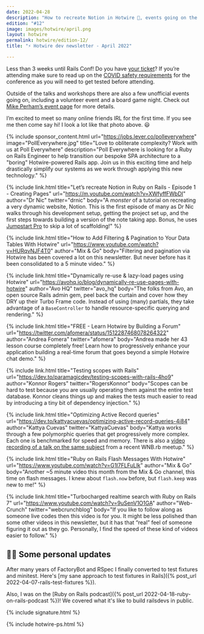 ```yaml
---
date: 2022-04-28
description: "How to recreate Notion in Hotwire 🤯, events going on the week of Rails Conf, a paid course made free, and more in this month's edition."
edition: "#12"
image: images/hotwire/april.png
layout: hotwire
permalink: hotwire/edition-12/
title: "⚡️ Hotwire dev newsletter - April 2022"

---
```


Less than 3 weeks until Rails Conf! Do you have [your ticket](https://www.railsconf.org/register)? If you’re attending make sure to read up on the [COVID safety requirements](https://www.railsconf.org/covid) for the conference as you will need to get tested before attending.

Outside of the talks and workshops there are also a few unofficial events going on, including a volunteer event and a board game night. Check out [Mike Perham’s event page](https://www.mikeperham.com/events/) for more details.

I’m excited to meet so many online friends IRL for the first time. If you see me then come say hi! I look a lot like that photo above. 😃

{% include sponsor_content.html
  url="https://jobs.lever.co/polleverywhere"
  image="PollEverywhere.jpg"
  title="Love to obliterate complexity? Work with us at Poll Everywhere"
  description="Poll Everywhere is looking for a Ruby on Rails Engineer to help transition our bespoke SPA architecture to a \"boring\" Hotwire-powered Rails app. Join us in this exciting time and help drastically simplify our systems as we work through applying this new technology."
%}

{% include link.html
  title="Let’s recreate Notion in Ruby on Rails - Episode 1 - Creating Pages"
  url="https://m.youtube.com/watch?v=XWfyffFWbDI"
  author="Dr Nic"
  twitter="drnic"
  body="A _monster_ of a tutorial on recreating a very dynamic website, Notion. This is the first episode of many as Dr Nic walks through his development setup, getting the project set up, and the first steps towards building a version of the note taking app. Bonus, he uses [Jumpstart Pro](https://jumpstartrails.com) to skip a lot of scaffolding!"
%}

{% include link.html
  title="How to Add Filtering & Pagination to Your Data Tables With Hotwire"
  url="https://www.youtube.com/watch?v=HURqvNJF4T0"
  author="Mix & Go"
  body="Filtering and pagination via Hotwire has been covered a lot on this newsletter. But never before has it been consolidated to a 5 minute video."
%}

{% include link.html
  title="Dynamically re-use & lazy-load pages using Hotwire"
  url="https://avohq.io/blog/dynamically-re-use-pages-with-hotwire"
  author="Avo HQ"
  twitter="avo_hq"
  body="The folks from Avo, an open source Rails admin gem, peel back the curtain and cover how they DRY up their Turbo Frame code. Instead of using (many) partials, they take advantage of a `BaseController` to handle resource-specific querying and rendering."
%}

{% include link.html
  title="FREE - Learn Hotwire by Building a Forum"
  url="https://twitter.com/afomera/status/1512287468078264322"
  author="Andrea Fomera"
  twitter="afomera"
  body="Andrea made her 43 lesson course completely free! Learn how to progressively enhance your application building a real-time forum that goes beyond a simple Hotwire chat demo."
%}

{% include link.html
  title="Testing scopes with Rails"
  url="https://dev.to/paramagicdev/testing-scopes-with-rails-4ho9"
  author="Konnor Rogers"
  twitter="RogersKonnor"
  body="Scopes can be hard to test because you are usually operating them against the entire test database. Konnor cleans things up and makes the tests much easier to read by introducing a tiny bit of dependency injection."
%}

{% include link.html
  title="Optimizing Active Record queries"
  url="https://dev.to/kattyacuevas/optimizing-active-record-queries-4i84"
  author="Kattya Cuevas"
  twitter="KattyaCuevas"
  body="Kattya works through a few polymorphic queries that get progressively more complex. Each one is benchmarked for speed and memory. There is also a [video recording of a talk on the same subject](https://www.youtube.com/watch?v=cAsGgY2qz-8) from a recent WNB.rb meetup."
%}

{% include link.html
  title="Ruby on Rails Flash Messages With Hotwire"
  url="https://www.youtube.com/watch?v=G1I7FLFuLlk"
  author="Mix & Go"
  body="Another ~5 minute video this month from the Mix & Go channel, this time on flash messages. I knew about `flash.now` before, but `flash.keep` was new to me!"
%}

{% include link.html
  title="Turbocharged realtime search with Ruby on Rails 7"
  url="https://www.youtube.com/watch?v=9uSenV1O1GA"
  author="Web-Crunch"
  twitter="webcrunchblog"
  body="If you like to follow along as someone live codes then this video is for you. It might be less polished than some other videos in this newsletter, but it has that “real” feel of someone figuring it out as they go. Personally, I find the speed of these kind of videos easier to follow."
%}

## 🙋‍♂️ Some personal updates

After many years of FactoryBot and RSpec I finally converted to test fixtures and minitest. Here's [my sane approach to test fixtures in Rails]({% post_url 2022-04-07-rails-test-fixtures %}).

Also, I was on the [Ruby on Rails podcast]({% post_url 2022-04-18-ruby-on-rails-podcast %})! We covered what it's like to build railsdevs in public.

{% include signature.html %}

{% include hotwire-ps.html %}
